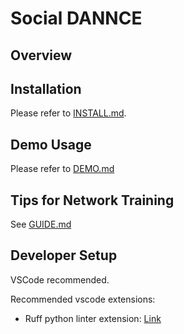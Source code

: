# Social DANNCE

## Overview

## Installation
Please refer to [INSTALL.md](./INSTALL.md).

## Demo Usage
Please refer to [DEMO.md](./DEMO.md)

## Tips for Network Training
See [GUIDE.md](./GUIDE.md)


## Developer Setup

VSCode recommended.

Recommended vscode extensions:
* Ruff python linter extension: [Link](https://marketplace.visualstudio.com/items?itemName=charliermarsh.ruff)
